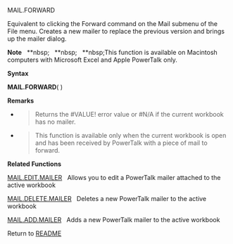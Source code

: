 MAIL.FORWARD

Equivalent to clicking the Forward command on the Mail submenu of the
File menu. Creates a new mailer to replace the previous version and
brings up the mailer dialog.

**Note**&nbsp;&nbsp;&nbsp;**nbsp;&nbsp;&nbsp;&nbsp;**nbsp;&nbsp;&nbsp;&nbsp;**nbsp;This function is available on Macintosh
computers with Microsoft Excel and Apple PowerTalk only.

**Syntax**

**MAIL.FORWARD**( )

**Remarks**

  - > Returns the \#VALUE\! error value or \#N/A if the current workbook
    > has no mailer.

  - > This function is available only when the current workbook is open
    > and has been received by PowerTalk with a piece of mail to
    > forward.

**Related Functions**

[MAIL.EDIT.MAILER](MAIL.EDIT.MAILER.md)&nbsp;&nbsp;&nbsp;Allows you to edit a PowerTalk mailer
attached to the active workbook

[MAIL.DELETE.MAILER](MAIL.DELETE.MAILER.md)&nbsp;&nbsp;&nbsp;Deletes a new PowerTalk mailer to
the active workbook

[MAIL.ADD.MAILER](MAIL.ADD.MAILER.md)&nbsp;&nbsp;&nbsp;Adds a new PowerTalk mailer to the
active workbook



Return to [README](README.md)

